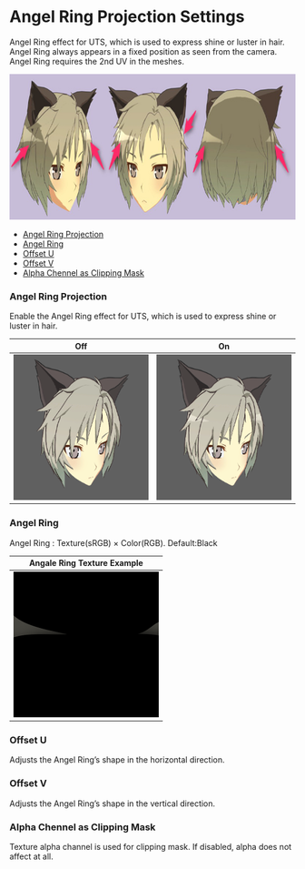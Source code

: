 # Angel Ring Projection Settings

Angel Ring effect for UTS, which is used to express shine or luster in hair. Angel Ring always appears in a fixed position as seen from the camera. Angel Ring requires the 2nd UV in the meshes.

<img src="images/AR_Image.png" height="256">

- [Angel Ring Projection](#angel-ring-projection) 
- [Angel Ring](#angel-ring)
- [Offset U](#offset-u)
- [Offset V](#offset-v)
- [Alpha Chennel as Clipping Mask](#alpha-chennel-as-clipping-mask)

### Angel Ring Projection
Enable the Angel Ring effect for UTS, which is used to express shine or luster in hair.

| Off | On |
| - | - |
| <img src="images/AngelRingProjectionOff.png" height="256"> | <img src="images/AngelRingProjectionOn.png" height="256"> |



### Angel Ring 
Angel Ring : Texture(sRGB) × Color(RGB). Default:Black

 Angale Ring Texture Example | 
| ---- |
|<img src="images/para_height2.png" height="256">|

### Offset U
Adjusts the Angel Ring’s shape in the horizontal direction.
### Offset V
Adjusts the Angel Ring’s shape in the vertical direction.
### Alpha Chennel as Clipping Mask
Texture alpha channel is used for clipping mask. If disabled, alpha does not affect at all.